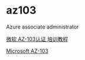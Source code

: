 # az103
Azure associate administrator 


[微软 AZ-103认证 培训教程](https://www.bilibili.com/video/av93265401)

[Microsoft AZ-103](https://docs.microsoft.com/en-us/learn/certifications/exams/az-103)
